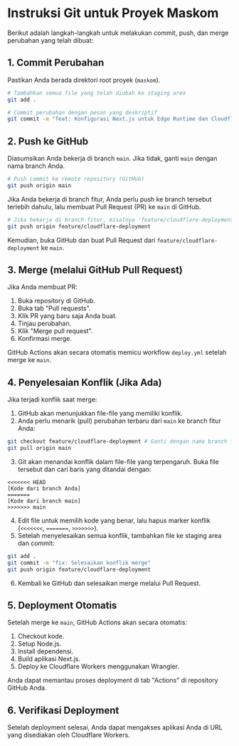 # Instruksi Git untuk Proyek Maskom

Berikut adalah langkah-langkah untuk melakukan commit, push, dan merge perubahan yang telah dibuat:

## 1. Commit Perubahan

Pastikan Anda berada direktori root proyek (`maskom`).

```bash
# Tambahkan semua file yang telah diubah ke staging area
git add .

# Commit perubahan dengan pesan yang deskriptif
git commit -m "feat: Konfigurasi Next.js untuk Edge Runtime dan Cloudflare Workers"
```

## 2. Push ke GitHub

Diasumsikan Anda bekerja di branch `main`. Jika tidak, ganti `main` dengan nama branch Anda.

```bash
# Push commit ke remote repository (GitHub)
git push origin main
```

Jika Anda bekerja di branch fitur, Anda perlu push ke branch tersebut terlebih dahulu, lalu membuat Pull Request (PR) ke `main` di GitHub.

```bash
# Jika bekerja di branch fitur, misalnya 'feature/cloudflare-deployment'
git push origin feature/cloudflare-deployment
```

Kemudian, buka GitHub dan buat Pull Request dari `feature/cloudflare-deployment` ke `main`.

## 3. Merge (melalui GitHub Pull Request)

Jika Anda membuat PR:
1. Buka repository di GitHub.
2. Buka tab "Pull requests".
3. Klik PR yang baru saja Anda buat.
4. Tinjau perubahan.
5. Klik "Merge pull request".
6. Konfirmasi merge.

GitHub Actions akan secara otomatis memicu workflow `deploy.yml` setelah merge ke `main`.

## 4. Penyelesaian Konflik (Jika Ada)

Jika terjadi konflik saat merge:
1. GitHub akan menunjukkan file-file yang memiliki konflik.
2. Anda perlu menarik (pull) perubahan terbaru dari `main` ke branch fitur Anda:

```bash
git checkout feature/cloudflare-deployment # Ganti dengan nama branch fitur Anda
git pull origin main
```

3. Git akan menandai konflik dalam file-file yang terpengaruh. Buka file tersebut dan cari baris yang ditandai dengan:

```
<<<<<<< HEAD
[Kode dari branch Anda]
=======
[Kode dari branch main]
>>>>>>> main
```

4. Edit file untuk memilih kode yang benar, lalu hapus marker konflik (`<<<<<<<`, `=======`, `>>>>>>>`).
5. Setelah menyelesaikan semua konflik, tambahkan file ke staging area dan commit:

```bash
git add .
git commit -m "fix: Selesaikan konflik merge"
git push origin feature/cloudflare-deployment
```

6. Kembali ke GitHub dan selesaikan merge melalui Pull Request.

## 5. Deployment Otomatis

Setelah merge ke `main`, GitHub Actions akan secara otomatis:
1. Checkout kode.
2. Setup Node.js.
3. Install dependensi.
4. Build aplikasi Next.js.
5. Deploy ke Cloudflare Workers menggunakan Wrangler.

Anda dapat memantau proses deployment di tab "Actions" di repository GitHub Anda.

## 6. Verifikasi Deployment

Setelah deployment selesai, Anda dapat mengakses aplikasi Anda di URL yang disediakan oleh Cloudflare Workers.